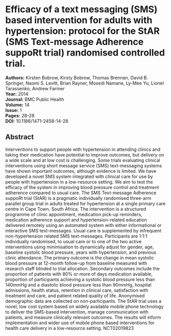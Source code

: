 # Efficacy of a text messaging (SMS) based intervention for adults with hypertension: protocol for the StAR (SMS Text-message Adherence suppoRt trial) randomised controlled trial.

**Authors:** Kirsten Bobrow, Kirsty Bobrow, Thomas Brennan, David B. Springer, Naomi S. Levitt, Brian Rayner, Mosedi Namane, Ly-Mee Yu, Lionel Tarassenko, Andrew Farmer  
**Year:** 2014  
**Journal:** BMC Public Health  
**Volume:** 14  
**Issue:** 1  
**Pages:** 28-28  
**DOI:** 10.1186/1471-2458-14-28  

## Abstract
Interventions to support people with hypertension in attending clinics and taking their medication have potential to improve outcomes, but delivery on a wide scale and at low cost is challenging. Some trials evaluating clinical interventions using short message service (SMS) text-messaging systems have shown important outcomes, although evidence is limited. We have developed a novel SMS system integrated with clinical care for use by people with hypertension in a low-resource setting. We aim to test the efficacy of the system in improving blood pressure control and treatment adherence compared to usual care. The SMS Text-message Adherence suppoRt trial (StAR) is a pragmatic individually randomised three-arm parallel group trial in adults treated for hypertension at a single primary care centre in Cape Town, South Africa. The intervention is a structured programme of clinic appointment, medication pick-up reminders, medication adherence support and hypertension-related education delivered remotely using an automated system with either informational or interactive SMS text-messages. Usual care is supplemented by infrequent non-hypertension related SMS text-messages. Participants are 1:1:1 individually randomised, to usual care or to one of the two active interventions using minimisation to dynamically adjust for gender, age, baseline systolic blood pressure, years with hypertension, and previous clinic attendance. The primary outcome is the change in mean systolic blood pressure at 12-month follow-up from baseline measured with research staff blinded to trial allocation. Secondary outcomes include the proportion of patients with 80% or more of days medication available, proportion of participants achieving a systolic blood pressure less than 140mmHg and a diastolic blood pressure less than 90mmHg, hospital admissions, health status, retention in clinical care, satisfaction with treatment and care, and patient related quality of life. Anonymised demographic data are collected on non-participants. The StAR trial uses a novel, low cost system based on widely available mobile phone technology to deliver the SMS-based intervention, manage communication with patients, and measure clinically relevant outcomes. The results will inform implementation and wider use of mobile phone based interventions for health care delivery in a low-resource setting.                                       NCT02019823

